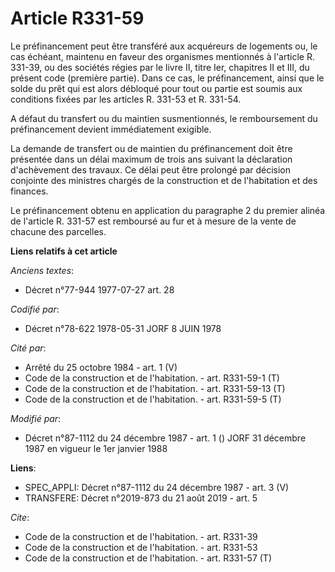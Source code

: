 # Article R331-59

Le préfinancement peut être transféré aux acquéreurs de logements ou, le cas échéant, maintenu en faveur des organismes
mentionnés à l'article R. 331-39, ou des sociétés régies par le livre II, titre Ier, chapitres II et III, du présent code
(première partie). Dans ce cas, le préfinancement, ainsi que le solde du prêt qui est alors débloqué pour tout ou partie est
soumis aux conditions fixées par les articles R. 331-53 et R. 331-54. 

A défaut du transfert ou du maintien susmentionnés, le remboursement du préfinancement devient immédiatement exigible. 

La demande de transfert ou de maintien du préfinancement doit être présentée dans un délai maximum de trois ans suivant la
déclaration d'achèvement des travaux. Ce délai peut être prolongé par décision conjointe des ministres chargés de la
construction et de l'habitation et des finances. 

Le préfinancement obtenu en application du paragraphe 2 du premier alinéa de l'article R. 331-57 est remboursé au fur et à
mesure de la vente de chacune des parcelles.

**Liens relatifs à cet article**

_Anciens textes_:

  - Décret n°77-944 1977-07-27 art. 28

_Codifié par_:

  - Décret n°78-622 1978-05-31 JORF 8 JUIN 1978

_Cité par_:

  - Arrêté du 25 octobre 1984 - art. 1 (V)
  - Code de la construction et de l'habitation. - art. R331-59-1 (T)
  - Code de la construction et de l'habitation. - art. R331-59-13 (T)
  - Code de la construction et de l'habitation. - art. R331-59-5 (T)

_Modifié par_:

  - Décret n°87-1112 du 24 décembre 1987 - art. 1 () JORF 31 décembre 1987 en vigueur le 1er janvier 1988

**Liens**:

  - SPEC_APPLI: Décret n°87-1112 du 24 décembre 1987 - art. 3 (V)
  - TRANSFERE: Décret n°2019-873 du 21 août 2019 - art. 5

_Cite_:

  - Code de la construction et de l'habitation. - art. R331-39
  - Code de la construction et de l'habitation. - art. R331-53
  - Code de la construction et de l'habitation. - art. R331-57 (T)
